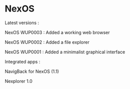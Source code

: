 # NexOS
Latest versions :


NexOS WUP0003 : Added a working web browser

NexOS WUP0002 : Added a file explorer

NexOS WUP0001 : Added a minimalist graphical interface




Integrated apps :

NavigBack for NexOS (1.1)

Nexplorer 1.0

